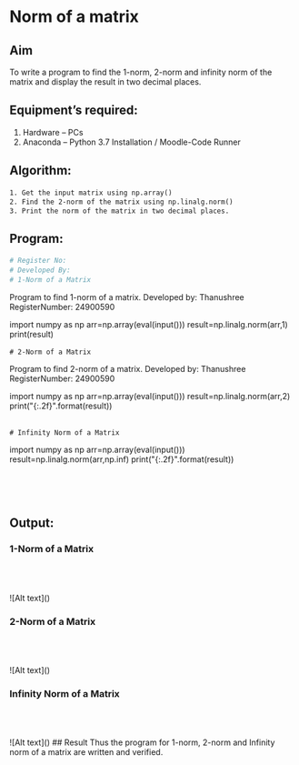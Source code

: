 # Norm of a matrix
## Aim
To write a program to find the 1-norm, 2-norm and infinity norm of the matrix and display the result in two decimal places.
## Equipment’s required:
1.	Hardware – PCs
2.	Anaconda – Python 3.7 Installation / Moodle-Code Runner
## Algorithm:
	1. Get the input matrix using np.array()   
    2. Find the 2-norm of the matrix using np.linalg.norm()
	3. Print the norm of the matrix in two decimal places.
## Program:
```Python
# Register No:
# Developed By:
# 1-Norm of a Matrix
```
Program to find 1-norm of a matrix.
Developed by: Thanushree
RegisterNumber: 24900590

import numpy as np
arr=np.array(eval(input()))
result=np.linalg.norm(arr,1)
print(result)
```
# 2-Norm of a Matrix
```
Program to find 2-norm of a matrix.
Developed by: Thanushree
RegisterNumber: 24900590

import numpy as np
arr=np.array(eval(input()))
result=np.linalg.norm(arr,2)
print("{:.2f}".format(result))
```

# Infinity Norm of a Matrix
```
import numpy as np
arr=np.array(eval(input()))
result=np.linalg.norm(arr,np.inf)
print("{:.2f}".format(result))
```




```
## Output:
### 1-Norm of a Matrix
<br>
<br>
<br>
![Alt text](<Screenshot from 2024-12-11 17-53-53.png>)

### 2-Norm of a Matrix
<br>
<br>
<br>
![Alt text](<Screenshot from 2024-12-11 17-54-04.png>)

### Infinity Norm of a Matrix
<br>
<br>
<br>
![Alt text](<Screenshot from 2024-12-11 17-54-16.png>)
## Result
Thus the program for 1-norm, 2-norm and Infinity norm of a matrix are written and verified.

